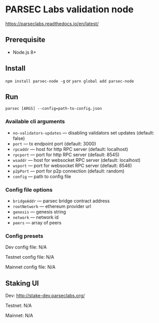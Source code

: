 # PARSEC Labs validation node

https://parseclabs.readthedocs.io/en/latest/

## Prerequisite

- Node.js 8+

## Install

`npm install parsec-node -g` or `yarn global add parsec-node`

## Run

`parsec [ARGS] --config=path-to-config.json`

### Available cli arguments

- `no-validators-updates` — disabling validators set updates (default: false)
- `port` — tx endpoint port (default: 3000)
- `rpcaddr` — host for http RPC server (default: localhost)
- `rpcport` — port for http RPC server (default: 8545)
- `wsaddr` — host for websocket RPC server (default: localhost)
- `wsport` — port for websocket RPC server (default: 8546)
- `p2pPort` — port for p2p connection (default: random)
- `config` — path to config file

### Config file options

- `bridgeAddr` — parsec bridge contract address
- `rootNetwork` — ethereum provider url
- `genesis` — genesis string
- `network` — network id
- `peers` — array of peers

### Config presets

Dev config file: N/A

Testnet config file: N/A

Mainnet config file: N/A

## Staking UI

Dev: http://stake-dev.parseclabs.org/

Testnet: N/A

Mainnet: N/A
